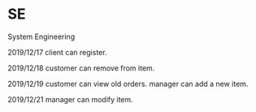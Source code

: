 # SE
System Engineering

2019/12/17
client can register. 

2019/12/18
customer can remove from item.

2019/12/19
customer can view old orders.
manager can add a new item.

2019/12/21
manager can modify item.